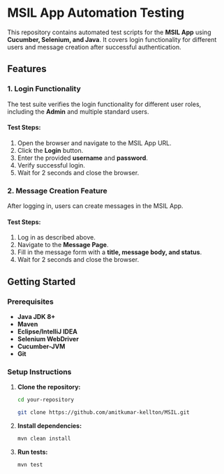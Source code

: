 # MSIL App Automation Testing

This repository contains automated test scripts for the **MSIL App** using **Cucumber, Selenium, and Java**. It covers login functionality for different users and message creation after successful authentication.

## Features

### 1. Login Functionality
The test suite verifies the login functionality for different user roles, including the **Admin** and multiple standard users.

#### **Test Steps:**
1. Open the browser and navigate to the MSIL App URL.
2. Click the **Login** button.
3. Enter the provided **username** and **password**.
4. Verify successful login.
5. Wait for 2 seconds and close the browser.

### 2. Message Creation Feature
After logging in, users can create messages in the MSIL App.

#### **Test Steps:**
1. Log in as described above.
2. Navigate to the **Message Page**.
3. Fill in the message form with a **title, message body, and status**.
4. Wait for 2 seconds and close the browser.

## Getting Started

### **Prerequisites**
- **Java JDK 8+**
- **Maven**
- **Eclipse/IntelliJ IDEA**
- **Selenium WebDriver**
- **Cucumber-JVM**
- **Git**

### **Setup Instructions**
1. **Clone the repository:**
   ```sh
   cd your-repository
   ```
   ```sh
   git clone https://github.com/amitkumar-kellton/MSIL.git
   ```
3. **Install dependencies:**
   ```sh
   mvn clean install
   ```
4. **Run tests:**
   ```sh
   mvn test
   ```
